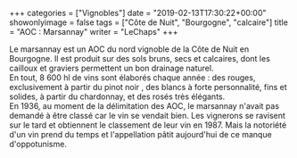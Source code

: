 +++
categories = ["Vignobles"]
date = "2019-02-13T17:30:22+00:00"
showonlyimage = false
tags = ["Côte de Nuit", "Bourgogne", "calcaire"]
title = "AOC : Marsannay"
writer = "LeChaps"
+++

Le marsannay est un AOC du nord vignoble de la Côte de Nuit en Bourgogne. Il est produit sur des sols bruns, secs et calcaires, dont les cailloux et graviers permettent un bon drainage naturel.  
En tout, 8 600 hl de vins sont élaborés chaque année : des rouges, exclusivement à partir du pinot noir , des blancs à forte personnalité, fins et solides, à partir du chardonnay, et des rosés très élégants.  
En 1936, au moment de la délimitation des AOC, le marsannay n'avait pas demandé à être classé car le vin se vendait bien. Les vignerons se ravisent sur le tard et obtiennent le classement de leur vin en 1987. Mais la notoriété d'un vin prend du temps et l'appellation pâtit aujourd'hui de ce manque d'oppotunisme.